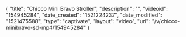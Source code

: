 {
    "title": "Chicco Mini Bravo Stroller",
    "description": "",
    "videoid": "154945284",
    "date_created": "1521224237",
    "date_modified": "1521475588",
    "type": "captivate",
    "layout": "video",
    "url": "\/v\/chicco-minibravo-sd-mp4\/154945284"
}
